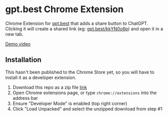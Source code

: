 # gpt.best Chrome Extension

Chrome Extension for [gpt.best](https:/gpt.best) that adds a share button to ChatGPT. Clicking it will create a shared link (eg: [gpt.best/kkYN0o6p](https://gpt.best/kkYN0o6p)) and open it in a new tab.

[Demo video](https://img.rile.yt/4ahEbp)

## Installation

This hasn't been published to the Chrome Store yet, so you will have to install it as a developer extension.

1. Download this repo as a zip file [link](https://github.com/rileytomasek/gpt-best-chrome/archive/refs/heads/main.zip)
2. Open Chrome extensions page, or type `chrome://extensions` into the address bar
3. Ensure "Developer Mode" is enabled (top right corner)
4. Click "Load Unpacked" and select the unzipped download from step #1
